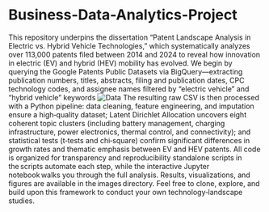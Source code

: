 # Business-Data-Analytics-Project

This repository underpins the dissertation “Patent Landscape Analysis in Electric vs. Hybrid Vehicle Technologies,” which systematically analyzes over 113,000 patents filed between 2014 and 2024 to reveal how innovation in electric (EV) and hybrid (HEV) mobility has evolved. We begin by querying the Google Patents Public Datasets via BigQuery—extracting publication numbers, titles, abstracts, filing and publication dates, CPC technology codes, and assignee names filtered by “electric vehicle” and “hybrid vehicle” keywords ![Data](https://github.com/user-attachments/assets/9c6e2ade-7392-468d-ad07-24b01bdd7f50) The resulting raw CSV is then processed with a Python pipeline: data cleaning, feature engineering, and imputation ensure a high‑quality dataset; Latent Dirichlet Allocation uncovers eight coherent topic clusters (including battery management, charging infrastructure, power electronics, thermal control, and connectivity); and statistical tests (t‑tests and chi‑square) confirm significant differences in growth rates and thematic emphasis between EV and HEV patents. All code is organized for transparency and reproducibility standalone scripts in the scripts automate each step, while the interactive Jupyter notebook walks you through the full analysis. Results, visualizations, and figures are available in the images directory. Feel free to clone, explore, and build upon this framework to conduct your own technology‑landscape studies.
